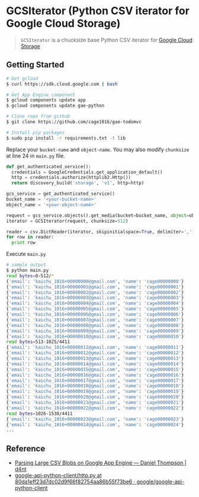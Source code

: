 # GCSIterator (Python CSV iterator for Google Cloud Storage)

> `GCSIterator` is a chucksize base Python CSV iterator for [Google Cloud Storage](https://cloud.google.com/storage/)

## Getting Started

```sh
# Get gcloud
$ curl https://sdk.cloud.google.com | bash

# Get App Engine component
$ gcloud components update app
$ gcloud components update gae-python

# Clone repo from github
$ git clone https://github.com/cage1016/gae-todomvc

# Install pip packages
$ sudo pip install -r requirements.txt -t lib
```

Replace your `bucket-name` and `object-name`. You may also modify `chunksize` at line 24 in `main.py` file.

```python
def get_authenticated_service():
  credentials = GoogleCredentials.get_application_default()
  http = credentials.authorize(httplib2.Http())
  return discovery_build('storage', 'v1', http=http)

gcs_service = get_authenticated_service()
bucket_name = '<your-bucket-name>'
object_name = '<your-object-name>'

request = gcs_service.objects().get_media(bucket=bucket_name, object=object_name.encode('utf8'))
iterator = GCSIterator(request, chunksize=512)

reader = csv.DictReader(iterator, skipinitialspace=True, delimiter=',')
for row in reader:
  print row
```

Execute `main.py`

```sh
# sample output
$ python main.py
read bytes=0-512/*
{'email': 'kaichu_1016+00000000@gmail.com', 'name': 'cage00000000'}
{'email': 'kaichu_1016+00000001@gmail.com', 'name': 'cage00000001'}
{'email': 'kaichu_1016+00000002@gmail.com', 'name': 'cage00000002'}
{'email': 'kaichu_1016+00000003@gmail.com', 'name': 'cage00000003'}
{'email': 'kaichu_1016+00000004@gmail.com', 'name': 'cage00000004'}
{'email': 'kaichu_1016+00000005@gmail.com', 'name': 'cage00000005'}
{'email': 'kaichu_1016+00000006@gmail.com', 'name': 'cage00000006'}
{'email': 'kaichu_1016+00000007@gmail.com', 'name': 'cage00000007'}
{'email': 'kaichu_1016+00000008@gmail.com', 'name': 'cage00000008'}
{'email': 'kaichu_1016+00000009@gmail.com', 'name': 'cage00000009'}
{'email': 'kaichu_1016+00000010@gmail.com', 'name': 'cage00000010'}
read bytes=513-1025/4411
{'email': 'kaichu_1016+00000011@gmail.com', 'name': 'cage00000011'}
{'email': 'kaichu_1016+00000012@gmail.com', 'name': 'cage00000012'}
{'email': 'kaichu_1016+00000013@gmail.com', 'name': 'cage00000013'}
{'email': 'kaichu_1016+00000014@gmail.com', 'name': 'cage00000014'}
{'email': 'kaichu_1016+00000015@gmail.com', 'name': 'cage00000015'}
{'email': 'kaichu_1016+00000016@gmail.com', 'name': 'cage00000016'}
{'email': 'kaichu_1016+00000017@gmail.com', 'name': 'cage00000017'}
{'email': 'kaichu_1016+00000018@gmail.com', 'name': 'cage00000018'}
{'email': 'kaichu_1016+00000019@gmail.com', 'name': 'cage00000019'}
{'email': 'kaichu_1016+00000020@gmail.com', 'name': 'cage00000020'}
{'email': 'kaichu_1016+00000021@gmail.com', 'name': 'cage00000021'}
{'email': 'kaichu_1016+00000022@gmail.com', 'name': 'cage00000022'}
read bytes=1026-1538/4411
{'email': 'kaichu_1016+00000023@gmail.com', 'name': 'cage00000023'}
{'email': 'kaichu_1016+00000024@gmail.com', 'name': 'cage00000024'}
...
```

## Reference
- [Parsing Large CSV Blobs on Google App Engine — Daniel Thompson | d4nt](http://d4nt.com/parsing-large-csv-blobs-on-google-app-engine/)
- [google-api-python-client/http.py at 80da1eff23d7dc02d9f66f82754aa86b55f73be6 · google/google-api-python-client](https://github.com/google/google-api-python-client/blob/80da1eff23d7dc02d9f66f82754aa86b55f73be6/googleapiclient/http.py#L477)

